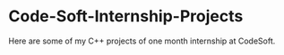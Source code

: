 # Code-Soft-Internship-Projects
Here are some of my C++ projects of one month internship at CodeSoft.
